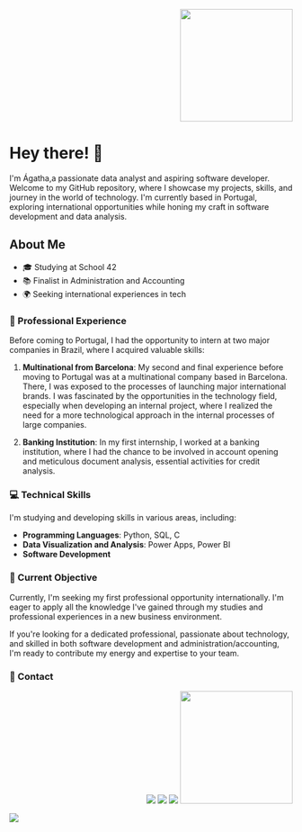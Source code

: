 


<p align="right">
 
<img src="https://github.com/agathabarros/agathabarros/assets/101367759/3674c3a4-addf-4eab-8482-f13213dafc71" width="200" height="200"> 
</p> 

# Hey there! 👋

I'm Ágatha,a passionate data analyst and aspiring software developer. Welcome to my GitHub repository, where I showcase my projects, skills, and journey in the world of technology. I'm currently based in Portugal, exploring international opportunities while honing my craft in software development and data analysis.
</div>
</div>

## About Me

- 🎓 Studying at School 42
- 📚 Finalist in Administration and Accounting
- 🌍 Seeking international experiences in tech

### 🚀 Professional Experience

Before coming to Portugal, I had the opportunity to intern at two major companies in Brazil, where I acquired valuable skills:

1. **Multinational from Barcelona**: My second and final experience before moving to Portugal was at a multinational company based in Barcelona. There, I was exposed to the processes of launching major international brands. I was fascinated by the opportunities in the technology field, especially when developing an internal project, where I realized the need for a more technological approach in the internal processes of large companies.

2. **Banking Institution**: In my first internship, I worked at a banking institution, where I had the chance to be involved in account opening and meticulous document analysis, essential activities for credit analysis.

### 💻 Technical Skills

I'm studying and developing skills in various areas, including:

- **Programming Languages**: Python, SQL, C
- **Data Visualization and Analysis**: Power Apps, Power BI
- **Software Development**

### 🎯 Current Objective

Currently, I'm seeking my first professional opportunity internationally. I'm eager to apply all the knowledge I've gained through my studies and professional experiences in a new business environment.

If you're looking for a dedicated professional, passionate about technology, and skilled in both software development and administration/accounting, I'm ready to contribute my energy and expertise to your team.

### 📧 Contact






<p align="right">
  <a href="https://instagram.com/_agatha_barros" target="_blank"><img src="https://img.shields.io/badge/-Instagram-%23E4405F?style=for-the-badge&logo=instagram&logoColor=white" target="_blank"></a>
  <a href = "mailto:agathabarros@gmail.com"><img src="https://img.shields.io/badge/-Gmail-%23333?style=for-the-badge&logo=gmail&logoColor=white" target="_blank"></a>
  <a href="https://www.linkedin.com/in/agathabarros" target="_blank"><img src="https://img.shields.io/badge/-LinkedIn-%230077B5?style=for-the-badge&logo=linkedin&logoColor=white" target="_blank"></a> 
<img src="https://github.com/agathabarros/agathabarros/assets/101367759/3674c3a4-addf-4eab-8482-f13213dafc71" width="200" height="200"> 
</p>


<picture>
<source 
  srcset="https://github-readme-status.vercel.app/api?username=agathabarros&show_icons=true&theme=dark"
  media="(prefers-color-scheme: dark)"
/>
<source
  srcset="https://github-readme-status.vercel.app/api?username=agathabarros&show_icons=true"
  media="(prefers-color-scheme: light), (prefers-color-scheme: no-preference)"
/>
<img src="https://github-readme-stats.vercel.app/api?username=agathabarros &show_icons=true" />
</picture>

 


